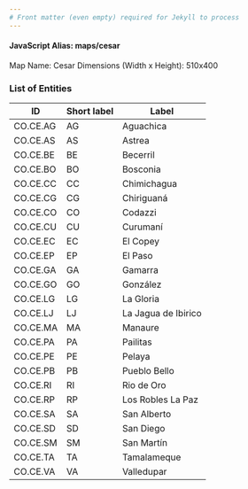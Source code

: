 ```yaml
---
# Front matter (even empty) required for Jekyll to process
---
```


#### JavaScript Alias: maps/cesar

Map Name: Cesar
Dimensions (Width x Height): 510x400





### List of Entities

ID | Short label | Label
---|---|---|
CO.CE.AG|AG|Aguachica
CO.CE.AS|AS|Astrea
CO.CE.BE|BE|Becerril
CO.CE.BO|BO|Bosconia
CO.CE.CC|CC|Chimichagua
CO.CE.CG|CG|Chiriguaná
CO.CE.CO|CO|Codazzi
CO.CE.CU|CU|Curumaní
CO.CE.EC|EC|El Copey
CO.CE.EP|EP|El Paso
CO.CE.GA|GA|Gamarra
CO.CE.GO|GO|González
CO.CE.LG|LG|La Gloria
CO.CE.LJ|LJ|La Jagua de Ibirico
CO.CE.MA|MA|Manaure
CO.CE.PA|PA|Pailitas
CO.CE.PE|PE|Pelaya
CO.CE.PB|PB|Pueblo Bello
CO.CE.RI|RI|Rio de Oro
CO.CE.RP|RP|Los Robles La Paz
CO.CE.SA|SA|San Alberto
CO.CE.SD|SD|San Diego
CO.CE.SM|SM|San Martín
CO.CE.TA|TA|Tamalameque
CO.CE.VA|VA|Valledupar